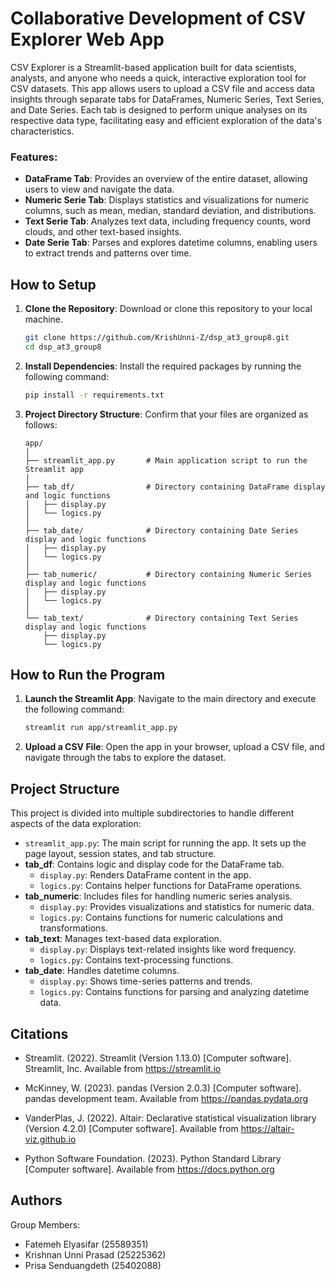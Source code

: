 
# Collaborative Development of CSV Explorer Web App

CSV Explorer is a Streamlit-based application built for data scientists, analysts, and anyone who needs a quick, interactive exploration tool for CSV datasets. This app allows users to upload a CSV file and access data insights through separate tabs for DataFrames, Numeric Series, Text Series, and Date Series. Each tab is designed to perform unique analyses on its respective data type, facilitating easy and efficient exploration of the data's characteristics.

### Features:
- **DataFrame Tab**: Provides an overview of the entire dataset, allowing users to view and navigate the data.
- **Numeric Serie Tab**: Displays statistics and visualizations for numeric columns, such as mean, median, standard deviation, and distributions.
- **Text Serie Tab**: Analyzes text data, including frequency counts, word clouds, and other text-based insights.
- **Date Serie Tab**: Parses and explores datetime columns, enabling users to extract trends and patterns over time.

## How to Setup

1. **Clone the Repository**: Download or clone this repository to your local machine.
   ```bash
   git clone https://github.com/KrishUnni-Z/dsp_at3_group8.git
   cd dsp_at3_group8
   ```
   
2. **Install Dependencies**: Install the required packages by running the following command:
   ```bash
   pip install -r requirements.txt
   ```

3. **Project Directory Structure**: Confirm that your files are organized as follows:
   ```
   app/
   │
   ├── streamlit_app.py       # Main application script to run the Streamlit app
   │
   ├── tab_df/                # Directory containing DataFrame display and logic functions
   │   ├── display.py
   │   └── logics.py
   │
   ├── tab_date/              # Directory containing Date Series display and logic functions
   │   ├── display.py
   │   └── logics.py
   │
   ├── tab_numeric/           # Directory containing Numeric Series display and logic functions
   │   ├── display.py
   │   └── logics.py
   │
   └── tab_text/              # Directory containing Text Series display and logic functions
       ├── display.py
       └── logics.py
   ```

## How to Run the Program

1. **Launch the Streamlit App**: Navigate to the main directory and execute the following command:
   ```bash
   streamlit run app/streamlit_app.py
   ```
2. **Upload a CSV File**: Open the app in your browser, upload a CSV file, and navigate through the tabs to explore the dataset.

## Project Structure

This project is divided into multiple subdirectories to handle different aspects of the data exploration:

- `streamlit_app.py`: The main script for running the app. It sets up the page layout, session states, and tab structure.
- **tab_df**: Contains logic and display code for the DataFrame tab.
  - `display.py`: Renders DataFrame content in the app.
  - `logics.py`: Contains helper functions for DataFrame operations.
- **tab_numeric**: Includes files for handling numeric series analysis.
  - `display.py`: Provides visualizations and statistics for numeric data.
  - `logics.py`: Contains functions for numeric calculations and transformations.
- **tab_text**: Manages text-based data exploration.
  - `display.py`: Displays text-related insights like word frequency.
  - `logics.py`: Contains text-processing functions.
- **tab_date**: Handles datetime columns.
  - `display.py`: Shows time-series patterns and trends.
  - `logics.py`: Contains functions for parsing and analyzing datetime data.

## Citations

- Streamlit. (2022). Streamlit (Version 1.13.0) [Computer software]. Streamlit, Inc. Available from https://streamlit.io

- McKinney, W. (2023). pandas (Version 2.0.3) [Computer software]. pandas development team. Available from https://pandas.pydata.org

- VanderPlas, J. (2022). Altair: Declarative statistical visualization library (Version 4.2.0) [Computer software]. Available from https://altair-viz.github.io

- Python Software Foundation. (2023). Python Standard Library [Computer software]. Available from https://docs.python.org

## Authors
Group Members:

- Fatemeh Elyasifar (25589351) 
- Krishnan Unni Prasad (25225362) 
- Prisa Senduangdeth (25402088) 

